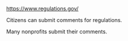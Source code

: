https://www.regulations.gov/

Citizens can submit comments for regulations. 

Many nonprofits submit their comments. 
